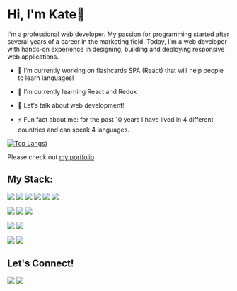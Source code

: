 # Hi, I'm Kate👋 

I'm a professional web developer. My passion for programming started after several years of a career in the marketing field. Today, I'm a web developer with hands-on experience in designing, building and deploying responsive web applications.

- 🔭 I’m currently working on flashcards SPA (React) that will help people to learn languages!
- 🌱 I’m currently learning React and Redux
- 💬 Let's talk about web development!

- ⚡ Fun fact about me: for the past 10 years I have lived in 4 different countries and can speak 4 languages.



[![Top Langs](https://github-readme-stats.vercel.app/api/top-langs/?username=KateM3d&layout=compact&theme=radical))](https://github.com/anuraghazra/github-readme-stats)



Please check out [my portfolio](https://kate-medvedeva.glitch.me/)

## My Stack:


<img src="https://img.shields.io/badge/React-20232A?style=for-the-badge&logo=react&logoColor=61DAFB" /> <img src="https://img.shields.io/badge/HTML5-E34F26?style=for-the-badge&logo=html5&logoColor=white" /> <img src="https://img.shields.io/badge/CSS3-1572B6?style=for-the-badge&logo=css3&logoColor=white" /> <img src="https://img.shields.io/badge/JavaScript-323330?style=for-the-badge&logo=javascript&logoColor=F7DF1E" /> <img src="https://img.shields.io/badge/Sass-CC6699?style=for-the-badge&logo=sass&logoColor=white" /> <img src="https://img.shields.io/badge/Bootstrap-563D7C?style=for-the-badge&logo=bootstrap&logoColor=white" />

<img src="https://img.shields.io/badge/Node.js-339933?style=for-the-badge&logo=nodedotjs&logoColor=white" /> <img src="https://img.shields.io/badge/npm-CB3837?style=for-the-badge&logo=npm&logoColor=white" />  <img src="https://img.shields.io/badge/Vue.js-35495E?style=for-the-badge&logo=vuedotjs&logoColor=4FC08D" />


<img src="https://img.shields.io/badge/MySQL-005C84?style=for-the-badge&logo=mysql&logoColor=white" /> <img src="https://img.shields.io/badge/PostgreSQL-316192?style=for-the-badge&logo=postgresql&logoColor=white" />



<img src="https://img.shields.io/badge/Figma-F24E1E?style=for-the-badge&logo=figma&logoColor=white" />  <img src="https://img.shields.io/badge/Glitch-2800ff?style=for-the-badge&logo=glitch&logoColor=white" />




## Let's Connect!

[<img src="https://img.shields.io/badge/LinkedIn-0077B5?style=for-the-badge&logo=linkedin&logoColor=white" />](https://www.linkedin.com/in/kate-med/) [<img src="https://img.shields.io/badge/GitHub-100000?style=for-the-badge&logo=github&logoColor=white" />](https://github.com/KateM3d)


